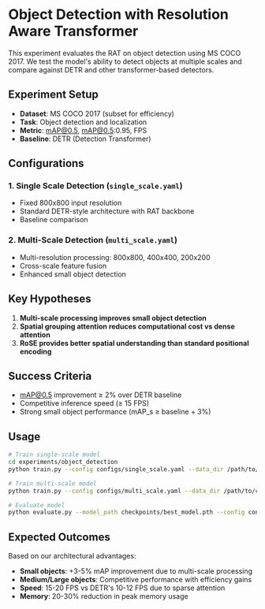 # Object Detection with Resolution Aware Transformer

This experiment evaluates the RAT on object detection using MS COCO 2017. We test the model's ability to detect objects at multiple scales and compare against DETR and other transformer-based detectors.

## Experiment Setup

- **Dataset**: MS COCO 2017 (subset for efficiency)
- **Task**: Object detection and localization
- **Metric**: mAP@0.5, mAP@0.5:0.95, FPS
- **Baseline**: DETR (Detection Transformer)

## Configurations

### 1. Single Scale Detection (`single_scale.yaml`)
- Fixed 800x800 input resolution
- Standard DETR-style architecture with RAT backbone
- Baseline comparison

### 2. Multi-Scale Detection (`multi_scale.yaml`)
- Multi-resolution processing: 800x800, 400x400, 200x200
- Cross-scale feature fusion
- Enhanced small object detection

## Key Hypotheses

1. **Multi-scale processing improves small object detection**
2. **Spatial grouping attention reduces computational cost vs dense attention**
3. **RoSE provides better spatial understanding than standard positional encoding**

## Success Criteria

- mAP@0.5 improvement ≥ 2% over DETR baseline
- Competitive inference speed (≥ 15 FPS)
- Strong small object performance (mAP_s ≥ baseline + 3%)

## Usage

```bash
# Train single-scale model
cd experiments/object_detection
python train.py --config configs/single_scale.yaml --data_dir /path/to/coco

# Train multi-scale model
python train.py --config configs/multi_scale.yaml --data_dir /path/to/coco

# Evaluate model
python evaluate.py --model_path checkpoints/best_model.pth --config configs/multi_scale.yaml
```

## Expected Outcomes

Based on our architectural advantages:
- **Small objects**: +3-5% mAP improvement due to multi-scale processing
- **Medium/Large objects**: Competitive performance with efficiency gains
- **Speed**: 15-20 FPS vs DETR's 10-12 FPS due to sparse attention
- **Memory**: 20-30% reduction in peak memory usage
